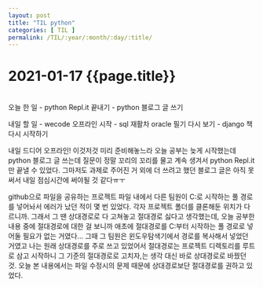 ```yaml
---
layout: post
title: "TIL python"
categories: [ TIL ]
permalink: /TIL/:year/:month/:day/:title/
---
```


# 2021-01-17 {{page.title}}
&nbsp;  
오늘 한 일
    - python Repl.it 끝내기
    - python 블로그 글 쓰기

내일 할 일
    - wecode 오프라인 시작
    - sql 재활차 oracle 필기 다시 보기
    - django 책 다시 시작하기

내일 드디어 오프라인! 이것저것 미리 준비해놓느라 오늘 공부는 늦게 시작했는데 python 블로그 글 쓰는데 질문이 정말 꼬리의 꼬리를 물고 계속 생겨서 python Repl.it만 끝낼 수 있었다. 그마저도 과제로 주어진 거 외에 더 쓰려고 했던 블로그 글은 아직 못 써서 내일 점심시간에 써야될 것 같다ㅠㅜ  

github으로 파일을 공유하는 프로젝트 파일 내에서 다른 팀원이 C:로 시작하는 풀 경로를 넣어놔서 에러가 났던 적이 몇 번 있었다. 각자 프로젝트 폴더를 클론해둔 위치가 다르니까. 그래서 그 땐 상대경로로 다 고쳐놓고 절대경로 싫다고 생각했는데, 오늘 공부한 내용 중에 절대경로에 대한 걸 보니까 애초에 절대경로를 C:부터 시작하는 풀 경로로 넣어둘 필요가 없는 거였다... 그때 그 팀원은 윈도우탐색기에서 경로를 복사해서 넣었던 거였고 나는 원래 상대경로를 주로 쓰고 있었어서 절대경로는 프로젝트 디렉토리를 루트로 삼고 시작하니 그 기준의 절대경로로 고치자,는 생각 대신 바로 상대경로로 바꿨던 것. 오늘 본 내용에서는 파일 수정시의 문제 때문에 상대경로보단 절대경로를 권하고 있었다.
